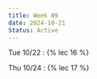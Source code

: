 ```yaml
---
title: Week 09
date: 2024-10-21
Status: Active
---
```


Tue 10/22
: {% lec 16 %}

Thu 10/24
: {% lec 17 %}